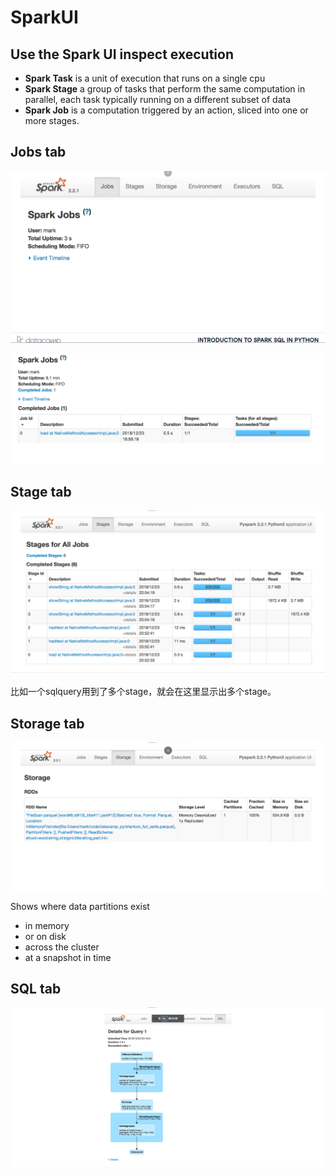 # SparkUI

## Use the Spark UI inspect execution
* **Spark Task** is a unit of execution that runs on a single cpu
* **Spark Stage** a group of tasks that perform the same computation in parallel, each task typically running on a different subset of data
* **Spark Job** is a computation triggered by an action, sliced into one or more stages.

## Jobs tab
![](2023-03-23-18-53-52.png)

![](2023-03-23-18-54-12.png)

## Stage tab
![](2023-03-23-18-56-46.png)

比如一个sqlquery用到了多个stage，就会在这里显示出多个stage。

## Storage tab
![](2023-03-23-18-54-24.png)

Shows where data partitions exist
* in memory
* or on disk
* across the cluster
* at a snapshot in time

## SQL tab
![](2023-03-23-18-55-03.png)